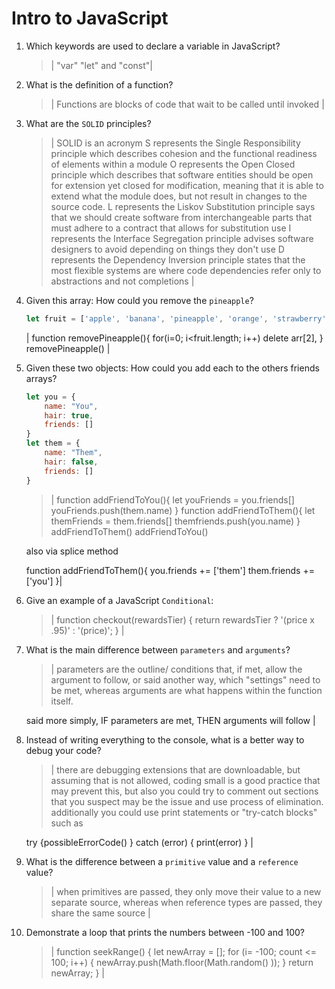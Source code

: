 # Intro to JavaScript
01. Which keywords are used to declare a variable in JavaScript?

    > | "var" "let" and "const"|

02. What is the definition of a function?

    > | Functions are blocks of code that wait to be called until invoked |

03. What are the `SOLID` principles?

    > |  SOLID is an acronym 
S represents the Single Responsibility principle which describes cohesion and the functional readiness of elements within a module
O represents the Open Closed principle which describes that software entities should be open for extension yet closed for modification, meaning that it is able to extend what the module does, but not result in changes to the source code.
L represents the Liskov Substitution principle says that we should create software from interchangeable parts that must adhere to a contract that allows for substitution use
I represents the Interface Segregation principle advises software designers to avoid depending on things they don't use
D represents the Dependency Inversion principle states that the most flexible systems are where code dependencies refer only to abstractions and not completions |

04. Given this array: How could you remove the `pineapple`?

    ```js
    let fruit = ['apple', 'banana', 'pineapple', 'orange', 'strawberry']
    ```

    | function removePineapple(){
        for(i=0; i<fruit.length; i++)
        delete arr[2],
    } 
    removePineapple()
    |

05. Given these two objects: How could you add each to the others friends arrays?

    ```js
    let you = {
        name: "You",
        hair: true,
        friends: []
    }
    let them = {
        name: "Them",
        hair: false,
        friends: []
    }
    ```

    > | 
    function addFriendToYou(){
        let youFriends = you.friends[]
        youFriends.push(them.name)
    }
    function addFriendToThem(){
        let themFriends = them.friends[]
        themfriends.push(you.name)
    }
    addFriendToThem()
    addFriendToYou()
     
     
     also via splice method 
     
     function addFriendToThem(){
        you.friends += ['them']
        them.friends += ['you']
     }|

06. Give an example of a JavaScript `Conditional`:

    > | function checkout(rewardsTier) {
  return rewardsTier ? '(price x .95)' : '(price)';
} |

07. What is the main difference between `parameters` and `arguments`?

    > | parameters are the outline/ conditions that, if met, allow the argument to follow, or said another way, which "settings" need to be met, whereas arguments are what happens within the function itself. 
    
    said more simply, IF parameters are met, THEN arguments will follow |

08. Instead of writing everything to the console, what is a better way to debug your code?

    > |  there are debugging extensions that are downloadable, but assuming that is not allowed, coding small is a good practice that may prevent this, but also you could try to comment out sections that you suspect may be the issue and use process of elimination. additionally you could use print statements or "try-catch blocks" such as 
    
    try {possibleErrorCode()
    } catch (error) {
        print(error)
    } |

09. What is the difference between a `primitive` value and a `reference` value?

    > | when primitives are passed, they only move their value to a new separate source, whereas when reference types are passed, they share the same source |

10. Demonstrate a loop that prints the numbers between -100 and 100?

    > |  function seekRange() {
    let newArray = [];
    for (i= -100; count <= 100; i++) {
        newArray.push(Math.floor(Math.random() )); 
    }
    return newArray;
} |

